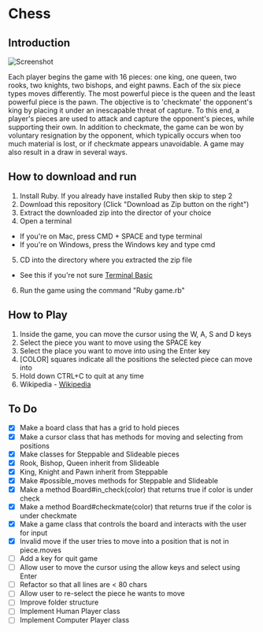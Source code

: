 # Chess

## Introduction

![Screenshot](http://res.cloudinary.com/satnam14/image/upload/c_scale,w_505/v1441732990/chess_n9ddmt.jpg)

Each player begins the game with 16 pieces: one king, one queen, two rooks, two knights, two bishops, and eight pawns. Each of the six piece types moves differently. The most powerful piece is the queen and the least powerful piece is the pawn. The objective is to 'checkmate' the opponent's king by placing it under an inescapable threat of capture. To this end, a player's pieces are used to attack and capture the opponent's pieces, while supporting their own. In addition to checkmate, the game can be won by voluntary resignation by the opponent, which typically occurs when too much material is lost, or if checkmate appears unavoidable. A game may also result in a draw in several ways.

## How to download and run

1. Install Ruby. If you already have installed Ruby then skip to step 2
2. Download this repository (Click "Download as Zip button on the right")
3. Extract the downloaded zip into the director of your choice
4. Open a terminal
  - If you're on Mac, press CMD + SPACE and type terminal
  - If you're on Windows, press the Windows key and type cmd
5. CD into the directory where you extracted the zip file
  - See this if you're not sure [Terminal Basic](http://mac.appstorm.net/how-to/utilities-how-to/how-to-use-terminal-the-basics/)
6. Run the game using the command "Ruby game.rb"

## How to Play

1. Inside the game, you can move the cursor using the W, A, S and D keys
2. Select the piece you want to move using the SPACE key
3. Select the place you want to move into using the Enter key
4. [COLOR] squares indicate all the positions the selected piece can move into
5. Hold down CTRL+C to quit at any time
5. Wikipedia - [Wikipedia](https://en.wikipedia.org/wiki/Chess#Rules)

## To Do

- [x] Make a board class that has a grid to hold pieces
- [x] Make a cursor class that has methods for moving and selecting from positions
- [x] Make classes for Steppable and Slideable pieces
- [x] Rook, Bishop, Queen inherit from Slideable
- [x] King, Knight and Pawn inherit from Steppable
- [x] Make #possible_moves methods for Steppable and Slideable
- [x] Make a method Board#in_check(color) that returns true if color is under check
- [x] Make a method Board#checkmate(color) that returns true if the color is under checkmate
- [x] Make a game class that controls the board and interacts with the user for input
- [x] Invalid move if the user tries to move into a position that is not in piece.moves
- [ ] Add a key for quit game
- [ ] Allow user to move the cursor using the allow keys and select using Enter
- [ ] Refactor so that all lines are < 80 chars
- [ ] Allow user to re-select the piece he wants to move
- [ ] Improve folder structure
- [ ] Implement Human Player class
- [ ] Implement Computer Player class
